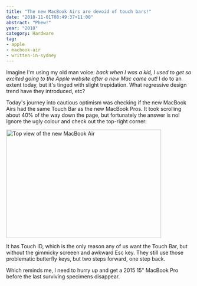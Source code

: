 ```yaml
---
title: "The new MacBook Airs are devoid of touch bars!"
date: "2018-11-01T08:49:37+11:00"
abstract: "Phew!"
year: "2018"
category: Hardware
tag:
- apple
- macbook-air
- written-in-sydney
---
```

Imagine I'm using my old man voice: *back when I was a kid, I used to get so excited going to the Apple website after a new Mac came out!* I do to an extent today, but it's tinged with slight trepidation. What regressive design trend have they introduced, etc?

Today's journey into cautious optimism was checking if the new MacBook Airs had the same Touch Bar as the new MacBook Pros. It took scrolling about 40% of the way down the page, but fortunately the answer is no! Ignore the ugly colour and check out the top-right corner:

<p><img src="https://rubenerd.com/files/2018/macbookair-uglycolour@1x.jpg" srcset="https://rubenerd.com/files/2018/macbookair-uglycolour@1x.jpg 1x, https://rubenerd.com/files/2018/macbookair-uglycolour@2x.jpg 2x" alt="Top view of the new MacBook Air" style="width:420px; height:294px;" /></p>

It has Touch ID, which is the only reason any of us want the Touch Bar, but without the gimmicky screeen and awkward Esc key. They still use those problematic butterfly keys, but two steps forward, one step back.

Which reminds me, I need to hurry up and get a 2015 15" MacBook Pro before the last surviving specimens disappear.

